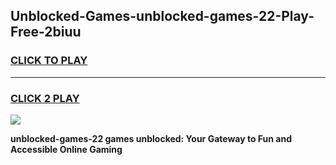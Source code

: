 
## Unblocked-Games-unblocked-games-22-Play-Free-2biuu
<h3>
<a href="https://premium76.site?title=unblocked-games-22&ref=19M">CLICK TO PLAY</a></h3>
<hr>

<h3>
<a href="https://premium76.site?title=unblocked-games-22&ref=19M">CLICK 2 PLAY</a>
  
</h3>

<a href="https://premium76.site?title=unblocked-games-22&ref=19M"><img src="https://clearcache.store/games.png"></a>


**unblocked-games-22 games unblocked: Your Gateway to Fun and Accessible Online Gaming**
